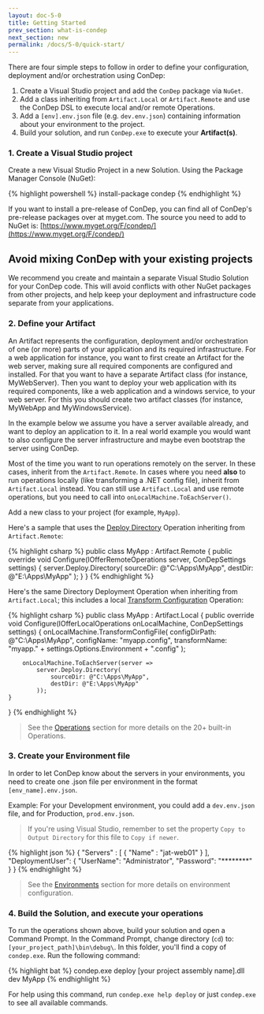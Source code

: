 ```yaml
---
layout: doc-5-0
title: Getting Started
prev_section: what-is-condep
next_section: new
permalink: /docs/5-0/quick-start/
---
```


There are four simple steps to follow in order to define your configuration, deployment
and/or orchestration using ConDep:

1. Create a Visual Studio project and add the `ConDep` package via `NuGet`.
2. Add a class inheriting from `Artifact.Local` or `Artifact.Remote` and use the
   ConDep DSL to execute local and/or remote Operations.
3. Add a `[env].env.json` file (e.g. `dev.env.json`) containing information about
   your environment to the project.
4. Build your solution, and run `ConDep.exe` to execute your **Artifact(s)**.

### 1. Create a Visual Studio project

Create a new Visual Studio Project in a new Solution. Using the Package Manager
Console (NuGet):

{% highlight powershell %}
install-package condep
{% endhighlight %}

If you want to install a pre-release of ConDep, you can find all of ConDep's pre-release
packages over at myget.com. The source you need to add to NuGet is:
[https://www.myget.org/F/condep/](https://www.myget.org/F/condep/)

<div class="note warning">
	<h2>Avoid mixing ConDep with your existing projects</h2>
  <p>
		We recommend you create and maintain a separate Visual Studio Solution for your
    ConDep code. This will avoid conflicts with other NuGet packages from other projects,
    and help keep your deployment and infrastructure code separate from your applications.
	</p>
</div>

### 2. Define your Artifact

An Artifact represents the configuration, deployment and/or orchestration of one (or more) parts
of your application and its required infrastructure. For a web application for instance,
you want to first create an Artifact for the web server, making sure all required components
are configured and installed. For that you want to have a separate Artifact class (for
instance, MyWebServer). Then you want to deploy your web application with its required
components, like a web application and a windows service, to your web server. For this you
should create two artifact classes (for instance, MyWebApp and MyWindowsService).

In the example below we assume you have a server available already, and want to deploy
an application to it. In a real world example you would want to also configure the server
infrastructure and maybe even bootstrap the server using ConDep.

Most of the time you want to run operations remotely on the server. In these cases,
inherit from the `Artifact.Remote`. In cases where you need **also** to run operations
locally (like transforming a .NET config file), inherit from `Artifact.Local` instead.
You can still use `Artifact.Local` and use remote operations, but you need to call into
`onLocalMachine.ToEachServer()`.

Add a new class to your project (for example, `MyApp`).

Here's a sample that uses the [Deploy Directory](/docs/3-0/operations/deployment/directory/)
Operation inheriting from `Artifact.Remote`:

{% highlight csharp %}
public class MyApp : Artifact.Remote
{
    public override void Configure(IOfferRemoteOperations server, ConDepSettings settings)
    {
        server.Deploy.Directory(
            sourceDir: @"C:\Apps\MyApp",
            destDir: @"E:\Apps\MyApp"
        );
    }
}
{% endhighlight %}

Here's the same Directory Deployment Operation when inheriting from `Artifact.Local`;
this includes a local [Transform Configuration](/docs/3-0/operations/local/transform-config/)
Operation:

{% highlight csharp %}
public class MyApp : Artifact.Local
{
    public override void Configure(IOfferLocalOperations onLocalMachine, ConDepSettings settings)
    {
        onLocalMachine.TransformConfigFile(
            configDirPath: @"C:\Apps\MyApp\",
            configName: "myapp.config",
            transformName: "myapp." + settings.Options.Environment + ".config"
        );

        onLocalMachine.ToEachServer(server =>
            server.Deploy.Directory(
                sourceDir: @"C:\Apps\MyApp",
                destDir: @"E:\Apps\MyApp"
            ));
    }
}
{% endhighlight %}

> See the [Operations](/docs/3-0/operations/) section for more details on the 20+ built-in
> Operations.

### 3. Create your Environment file

In order to let ConDep know about the servers in your environments, you need to
create one .json file per environment in the format `[env_name].env.json`.

Example: For your Development environment, you could add a `dev.env.json` file,
and for Production, `prod.env.json`.

> If you're using Visual Studio, remember to set the property `Copy to Output
> Directory` for this file to `Copy if newer`.

{% highlight json %}
{
  "Servers" :
  [
    {
      "Name" : "jat-web01"
    }
  ],
  "DeploymentUser":
  {
    "UserName": "Administrator",
    "Password": "********"
  }
}
{% endhighlight %}

> See the [Environments](/docs/3-0/environment/) section for more details on environment
> configuration.

### 4. Build the Solution, and execute your operations

To run the operations shown above, build your solution and open a Command Prompt. In
the Command Prompt, change directory (`cd`) to: `[your_project_path]\bin\debug\`. In
this folder, you'll find a copy of `condep.exe`. Run the following command:

{% highlight bat %}
condep.exe deploy [your project assembly name].dll dev MyApp
{% endhighlight %}

For help using this command, run `condep.exe help deploy` or just `condep.exe` to see
all available commands.
